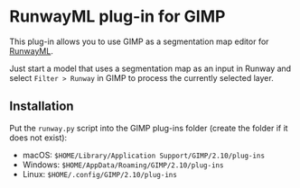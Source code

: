 # RunwayML plug-in for GIMP

This plug-in allows you to use GIMP as a segmentation map editor for [RunwayML](http://runwayml.com/).

Just start a model that uses a segmentation map as an input in Runway and select `Filter > Runway` in GIMP to process the currently selected layer.

## Installation

Put the `runway.py` script into the GIMP plug-ins folder (create the folder if it does not exist):

* macOS: `$HOME/Library/Application Support/GIMP/2.10/plug-ins`
* Windows: `$HOME/AppData/Roaming/GIMP/2.10/plug-ins`
* Linux: `$HOME/.config/GIMP/2.10/plug-ins`
